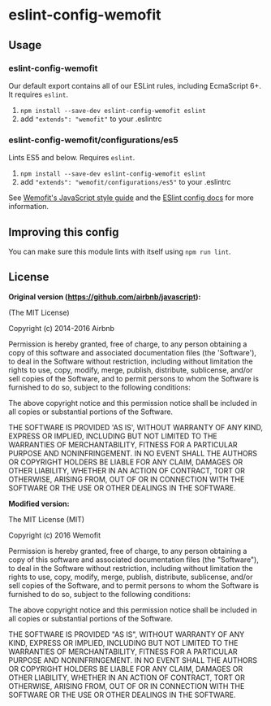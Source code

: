 # eslint-config-wemofit

## Usage

### eslint-config-wemofit

Our default export contains all of our ESLint rules, including EcmaScript 6+.
It requires `eslint`.

1. `npm install --save-dev eslint-config-wemofit eslint`
2. add `"extends": "wemofit"` to your .eslintrc

### eslint-config-wemofit/configurations/es5

Lints ES5 and below. Requires `eslint`.

1. `npm install --save-dev eslint-config-wemofit eslint`
2. add `"extends": "wemofit/configurations/es5"` to your .eslintrc


See [Wemofit's JavaScript style guide](https://github.com/wemofit/javascript) and
the [ESlint config docs](http://eslint.org/docs/user-guide/configuring#extending-configuration-files)
for more information.

## Improving this config

You can make sure this module lints with itself using `npm run lint`.

## License

**Original version (https://github.com/airbnb/javascript):**

(The MIT License)

Copyright (c) 2014-2016 Airbnb

Permission is hereby granted, free of charge, to any person obtaining
a copy of this software and associated documentation files (the
'Software'), to deal in the Software without restriction, including
without limitation the rights to use, copy, modify, merge, publish,
distribute, sublicense, and/or sell copies of the Software, and to
permit persons to whom the Software is furnished to do so, subject to
the following conditions:

The above copyright notice and this permission notice shall be
included in all copies or substantial portions of the Software.

THE SOFTWARE IS PROVIDED 'AS IS', WITHOUT WARRANTY OF ANY KIND,
EXPRESS OR IMPLIED, INCLUDING BUT NOT LIMITED TO THE WARRANTIES OF
MERCHANTABILITY, FITNESS FOR A PARTICULAR PURPOSE AND NONINFRINGEMENT.
IN NO EVENT SHALL THE AUTHORS OR COPYRIGHT HOLDERS BE LIABLE FOR ANY
CLAIM, DAMAGES OR OTHER LIABILITY, WHETHER IN AN ACTION OF CONTRACT,
TORT OR OTHERWISE, ARISING FROM, OUT OF OR IN CONNECTION WITH THE
SOFTWARE OR THE USE OR OTHER DEALINGS IN THE SOFTWARE.


**Modified version:**

The MIT License (MIT)

Copyright (c) 2016 Wemofit

Permission is hereby granted, free of charge, to any person obtaining a copy
of this software and associated documentation files (the "Software"), to deal
in the Software without restriction, including without limitation the rights
to use, copy, modify, merge, publish, distribute, sublicense, and/or sell
copies of the Software, and to permit persons to whom the Software is
furnished to do so, subject to the following conditions:

The above copyright notice and this permission notice shall be included in all
copies or substantial portions of the Software.

THE SOFTWARE IS PROVIDED "AS IS", WITHOUT WARRANTY OF ANY KIND, EXPRESS OR
IMPLIED, INCLUDING BUT NOT LIMITED TO THE WARRANTIES OF MERCHANTABILITY,
FITNESS FOR A PARTICULAR PURPOSE AND NONINFRINGEMENT. IN NO EVENT SHALL THE
AUTHORS OR COPYRIGHT HOLDERS BE LIABLE FOR ANY CLAIM, DAMAGES OR OTHER
LIABILITY, WHETHER IN AN ACTION OF CONTRACT, TORT OR OTHERWISE, ARISING FROM,
OUT OF OR IN CONNECTION WITH THE SOFTWARE OR THE USE OR OTHER DEALINGS IN THE
SOFTWARE.

